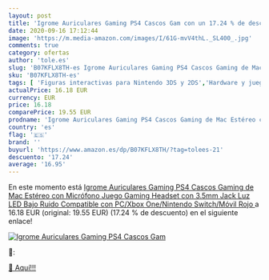```yaml
---
layout: post
title: 'Igrome Auriculares Gaming PS4 Cascos Gam con un 17.24 % de descuento'
date: 2020-09-16 17:12:44
image: 'https://m.media-amazon.com/images/I/61G-mvV4thL._SL400_.jpg'
comments: true
category: ofertas
author: 'tole.es'
slug: 'B07KFLX8TH-es Igrome Auriculares Gaming PS4 Cascos Gaming de Mac Estéreo...'
sku: 'B07KFLX8TH-es'
tags: [ 'Figuras interactivas para Nintendo 3DS y 2DS','Hardware y juegos para Nintendo 3DS y 2DS','Hardware y juegos para Nintendo Switch','Juegos para Nintendo Switch','Sistemas precursores y micro consolas','Videojuegos','ps4', ]
actualPrice: 16.18 EUR
currency: EUR
price: 16.18
comparePrice: 19.55 EUR
prodname: 'Igrome Auriculares Gaming PS4 Cascos Gaming de Mac Estéreo con Micrófono Juego Gaming Headset con 3.5mm Jack Luz LED Bajo Ruido Compatible con PC/Xbox One/Nintendo Switch/Móvil  Rojo '
country: 'es'
flag: '🇪🇸'
brand: ''
buyurl: 'https://www.amazon.es/dp/B07KFLX8TH/?tag=tolees-21'
descuento: '17.24'
average: '16.95'
---
```


En este momento está [Igrome Auriculares Gaming PS4 Cascos Gaming de Mac Estéreo con Micrófono Juego Gaming Headset con 3.5mm Jack Luz LED Bajo Ruido Compatible con PC/Xbox One/Nintendo Switch/Móvil  Rojo ](https://www.amazon.es/dp/B07KFLX8TH/?tag=tolees-21) a 16.18 EUR (original: 19.55 EUR) (17.24 %  de descuento) en el siguiente enlace!

[![Igrome Auriculares Gaming PS4 Cascos Gam](https://m.media-amazon.com/images/I/61G-mvV4thL._SL400_.jpg)](https://www.amazon.es/dp/B07KFLX8TH/?tag=tolees-21)

🔎:


[🛒 Aquí!!!](https://www.amazon.es/dp/B07KFLX8TH/?tag=tolees-21)
